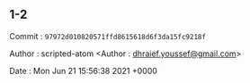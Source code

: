 ## 1-2 

 Commit : `97972d010820571ffd8615618d6f3da15fc9218f`

 Author : scripted-atom <Author : dhraief.youssef@gmail.com> 

 Date 	: Mon Jun 21 15:56:38 2021 +0000 

